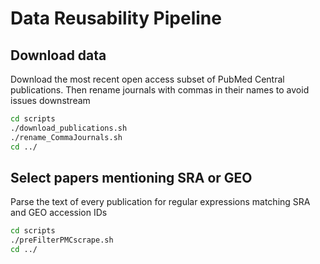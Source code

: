 # Data Reusability Pipeline

## Download data

Download the most recent open access subset of PubMed Central publications. Then rename journals with commas in their names to avoid issues downstream

```bash
cd scripts
./download_publications.sh
./rename_CommaJournals.sh
cd ../
```

## Select papers mentioning SRA or GEO

Parse the text of every publication for regular expressions matching SRA and GEO accession IDs

```bash
cd scripts
./preFilterPMCscrape.sh
cd ../
```


